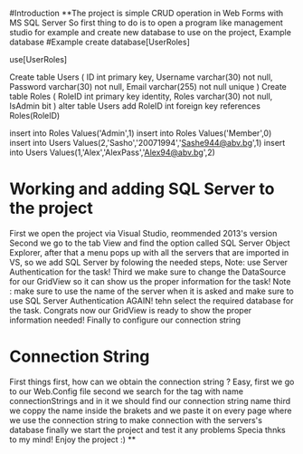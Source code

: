 #Introduction
**The project is simple CRUD operation in Web Forms with MS SQL Server
 So first thing to do is to open a program like management studio for example and  create new database to use on the project, Example database
 #Example 
 create database[UserRoles]

use[UserRoles]

Create table Users
(
ID int primary key,
Username varchar(30) not null,
Password varchar(30) not null,
Email varchar(255) not null unique
)
Create table Roles
(
RoleID int primary key identity,
Roles varchar(30) not null,
IsAdmin bit
)
alter table Users
add RoleID int foreign key
 references Roles(RoleID)

 insert into Roles
 Values('Admin',1)
 insert into Roles
 Values('Member',0)
 insert into Users
 Values(2,'Sasho','20071994','Sashe944@abv.bg',1)
  insert into Users
 Values(1,'Alex','AlexPass','Alex94@abv.bg',2)
  # Working and adding SQL Server to the project 
 First we open the project via Visual Studio, reommended 2013's version
 Second we go to the tab View and find the option called SQL Server Object Explorer, after that a menu pops up with all the servers that are imported in VS,
 so we add SQL Server by folowing the needed steps, Note: use Server Authentication for the task! 
 Third we make sure to change the DataSource for our GridView so it can show us the proper information for the task! Note : make sure to use the name of the server when it is asked and make sure to use SQL Server Authentication AGAIN!
 tehn select the required database for the task. Congrats now our GridView is ready to show the proper information needed! Finally to configure our connection string
 # Connection String
 First things first, how can we obtain the connection string ? Easy,
 first we go to our Web.Config file 
 second we search for the tag with name connectionStrings and in it we should find our connection string name
 third we coppy the name inside the brakets and we paste it on every page where we use the connection string to make connection with the servers's database
 finally we start the project and test it any problems
 Specia thnks to my mind! Enjoy the project :) **
